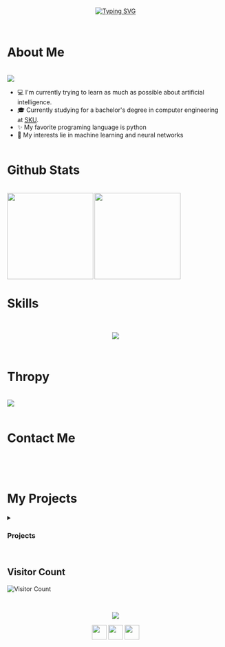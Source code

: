 <br/>

<p align="center">
  <a href="https://github.com/DenverCoder1/readme-typing-svg">
    <a href="https://git.io/typing-svg"><img src="https://readme-typing-svg.demolab.com?font=Jersey+15&size=100&duration=1000&pause=5000&color=F1602E&center=true&vCenter=true&width=1000&height=100&lines=print(%22Hello+world%22)" alt="Typing SVG" />
  </a>
</p>

<br/>

# About Me

<br/>
<img src="https://readme-typing-svg.demolab.com?font=Lexend+Deca&weight=500&size=25&duration=1000&pause=5000&color=F1F1F1&vCenter=true&multiline=true&width=432&lines=mahmood+reissi" />
<ul>
  <li> 💻 I'm currently trying to learn as much as possible about artificial intelligence.</li>
  <li> 🎓 Currently studying for a bachelor's degree in computer engineering at <a href="https://www.sku.ac.ir/">SKU</a>.</li>
  <li> ✨ My favorite programing language is python</li>
  <li> 🔭 My interests lie in machine learning and neural networks</li>
  <br/>
</li>
</ul>


# Github Stats
<br/>
<a href="https://github.com/anuraghazra/github-readme-stats">
  <img height=200 align="left" src="https://github-readme-stats.vercel.app/api?username=mr-mahmood&theme=codeSTACKr&show_icons=true&rank_icon=github&include_all_commits=true" />
</a>
<a href="https://github.com/anuraghazra/convoychat">
  <img height=200 align="rigth" src="https://github-readme-stats.vercel.app/api/top-langs?username=mr-mahmood&layout=donut&langs_count=8&card_width=250&theme=codeSTACKr" />
</a>


<br/>

# Skills

<br/>
<p align="center">
    <img src="https://skillicons.dev/icons?i=git,docker,c,cpp,py,java,tensorflow,vim,neovim,vscode,debian,linux,windows,powershell&perline=14" />
</p>
<br/>



# Thropy
<br/>
<a href="https://github.com/anuraghazra/convoychat">
  <img align="center" src="https://github-profile-trophy.vercel.app/?username=mr-mahmood&no-frame=true" />
</a>
<br/>


<br/>

# Contact Me
<p align="center">
<a href="https://github.com/mr-mahmood" target="blank"><img align="center" src="https://skillicons.dev/icons?i=github" alt="" /></a>
<a href="https://discord.com/channels/@mr.man_2002" target="blank"><img align="center" src="https://skillicons.dev/icons?i=discord" alt="" /></a>
<a href="https://x.com/MRMAN35437774" target="blank"><img align="center" src="https://skillicons.dev/icons?i=twitter" alt="" /></a>
<a href="https://www.instagram.com/mahm00d.re" target="blank"><img align="center" src="https://skillicons.dev/icons?i=instagram" alt="" /></a>
</p>

<br/>

# My Projects
<details close>
<summary><h3> Projects </h3></summary>

  <a href="https://github.com/mr-mahmood/Quera-Solution">
    <img align="center" src="https://github-readme-stats.vercel.app/api/pin/?username=mr-mahmood&card_width=500&theme=codeSTACKr&repo=Quera-Solution&description_lines_count=3" />
  </a>
  <a href="https://github.com/digi-gen/Code-Solutions">
    <img align="center" src="https://github-readme-stats.vercel.app/api/pin/?username=digi-gen&card_width=500&theme=codeSTACKr&repo=Code-Solutions&description_lines_count=3" />
  </a>
    <a href="https://github.com/mr-mahmood/Cats-and-Dogs-Classification-using-CNN">
    <img align="center" src="https://github-readme-stats.vercel.app/api/pin/?username=mr-mahmood&card_width=500&theme=codeSTACKr&repo=Cats-and-Dogs-Classification-using-CNN&description_lines_count=3" />
  </a>
    <a href="https://github.com/mr-mahmood/word-suggestion-RNN-model">
    <img align="center" src="https://github-readme-stats.vercel.app/api/pin/?username=mr-mahmood&card_width=500&theme=codeSTACKr&repo=word-suggestion-RNN-model&description_lines_count=3" />
  </a>
  
</details>
<br/>

## Visitor Count
![Visitor Count](https://profile-counter.glitch.me/mr-mahmood/count.svg)

<br/>
<p align="center">
  <img src="https://readme-typing-svg.herokuapp.com/?center=true&vCenter=true&color=016EEA&width=800&lines=This+page+is+best+viewed+in+dark+mode.;Hope+you+enjoy!;Now+we+both+probably+need+to+get+back+to+coding" />
</p>

<p align="center">
  <img height="33.9px" src="https://forthebadge.com/images/badges/built-with-love.svg">
  <img height="33.9px" src="https://forthebadge.com/images/badges/powered-by-black-magic.svg">
  <img height="33.9px" src="https://forthebadge.com/images/badges/makes-people-smile.svg">
</p>
